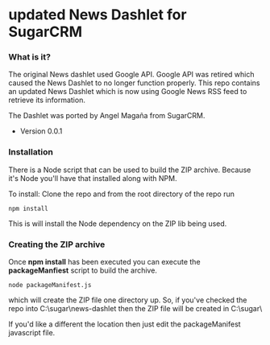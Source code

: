 # updated News Dashlet for SugarCRM #

### What is it? ###

The original News dashlet used Google API. Google API was retired which caused 
the News Dashlet to no longer function properly. This repo contains an updated
News Dashlet which is now using Google News RSS feed to retrieve its information.

The Dashlet was ported by Angel Magaña from SugarCRM.

* Version 0.0.1

### Installation ###

There is a Node script that can be used to build the ZIP archive. Because
it's Node you'll have that installed along with NPM.

To install: Clone the repo and from the root directory of the repo run

    npm install

This is will install the Node dependency on the ZIP lib being used.

### Creating the ZIP archive ###

Once **npm install** has been executed you can execute the 
**packageManfiest** script to build the archive.

    node packageManifest.js
which will create the ZIP file one directory up. So, if you've checked the 
repo into C:\sugar\news-dashlet then the ZIP file will be created in C:\sugar\

If you'd like a different the location then just edit the packageManifest javascript
file.
